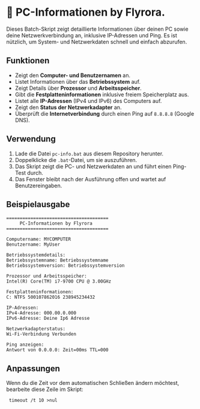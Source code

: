 # 📑 PC-Informationen by Flyrora.

Dieses Batch-Skript zeigt detaillierte Informationen über deinen PC sowie deine Netzwerkverbindung an, inklusive IP-Adressen und Ping. Es ist nützlich, um System- und Netzwerkdaten schnell und einfach abzurufen.

## Funktionen

- Zeigt den **Computer- und Benutzernamen** an.
- Listet Informationen über das **Betriebssystem** auf.
- Zeigt Details über **Prozessor** und **Arbeitsspeicher**.
- Gibt die **Festplatteninformationen** inklusive freiem Speicherplatz aus.
- Listet alle **IP-Adressen** (IPv4 und IPv6) des Computers auf.
- Zeigt den **Status der Netzwerkadapter** an.
- Überprüft die **Internetverbindung** durch einen Ping auf `8.8.8.8` (Google DNS).

## Verwendung

1. Lade die Datei `pc-info.bat` aus diesem Repository herunter.
2. Doppelklicke die `.bat`-Datei, um sie auszuführen.
3. Das Skript zeigt die PC- und Netzwerkdaten an und führt einen Ping-Test durch.
4. Das Fenster bleibt nach der Ausführung offen und wartet auf Benutzereingaben.

## Beispielausgabe

```plaintext
======================================
     PC-Informationen by Flyrora
======================================

Computername: MYCOMPUTER
Benutzername: MyUser

Betriebssystemdetails:
Betriebssystemname: Betriebssystemname
Betriebssystemversion: Betriebssystemversion

Prozessor und Arbeitsspeicher:
Intel(R) Core(TM) i7-9700 CPU @ 3.00GHz

Festplatteninformationen:
C: NTFS 500107862016 238945234432

IP-Adressen:
IPv4-Adresse: 000.00.0.000
IPv6-Adresse: Deine Ip6 Adresse

Netzwerkadapterstatus:
Wi-Fi-Verbindung Verbunden

Ping anzeigen:
Antwort von 0.0.0.0: Zeit=00ms TTL=000

```

## Anpassungen
Wenn du die Zeit vor dem automatischen Schließen ändern möchtest, bearbeite diese Zeile im Skript:

``` timeout /t 10 >nul``` 
